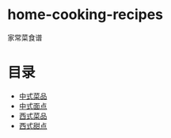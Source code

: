 # home-cooking-recipes
家常菜食谱


# 目录
* [中式菜品](https://github.com/Doumiaoya/home-cooking-recipes/blob/main/Class1.md) 
* [中式面点](https://github.com/Doumiaoya/home-cooking-recipes/blob/main/Class2.md)
* [西式菜品](https://github.com/Doumiaoya/home-cooking-recipes/blob/main/Class3.md)
* [西式甜点](https://github.com/Doumiaoya/home-cooking-recipes/blob/main/Class4.md)

